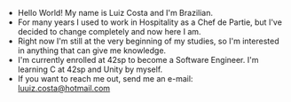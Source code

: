 - Hello World! My name is Luiz Costa and I'm Brazilian.
- For many years I used to work in Hospitality as a Chef de Partie, but I've decided to change completely and now here I am.
- Right now I'm still at the very beginning of my studies, so I'm interested in anything that can give me knowledge.
- I'm currently enrolled at 42sp to become a Software Engineer. I'm learning C at 42sp and Unity by myself.
- If you want to reach me out, send me an e-mail: luuiz.costa@hotmail.com

<!---
LuuizCosta/LuuizCosta is a ✨ special ✨ repository because its `README.md` (this file) appears on your GitHub profile.
You can click the Preview link to take a look at your changes.
--->
